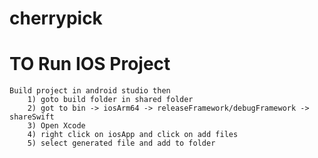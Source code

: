 # cherrypick


# TO Run IOS Project
    
    Build project in android studio then
        1) goto build folder in shared folder
        2) got to bin -> iosArm64 -> releaseFramework/debugFramework -> shareSwift
        3) Open Xcode
        4) right click on iosApp and click on add files
        5) select generated file and add to folder